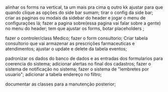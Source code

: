 <!-- mais faceis  -->
alinhar os forms na vertical, ta um mais pra cima q outro kk
ajustar para que quando clique as opções do side bar sumam;
tirar o config da side bar;
criar as paginas ou modais da sidebar do header e jogar o menu de configurações lá; 
fazer a pagina sobre(essa pagina vai falar sobre a gente) no menu do header;
tem que  ajustar os forms, botar placeholders ;




<!-- mais dificil -->

<!-- add controller e class para adicionar os clientes; -->
<!-- Criar tabela medico e relacionar com a tabela endereçosMedico ; -->
<!-- Criar tabela serviços; -->
<!-- ajustar o link serviços; -->
<!-- começar o sistema de mensagens para os clientes; -->
fazer o controler/class Medico;
fazer o form consultorio;
Criar tabela consultorio que vai armazenar as prescrições farmaceuticas e atendimentos;
ajustar o update e delete da tabela eventos;
<!-- ver como q faz pra saida de doc no bd; -->
padronizar os dados do banco de dados e as entradas dos formularios para coerencia do sistema;
adicionar alertas no final dos cadastros;
fazer o sistema de notificação no sistema;
fazer o sistema de "lembretes por usuario";
adicionar a tabela endereço no filtro;


<!-- botar hash nas senhas das farmacias; -->
documentar as classes para a manutenção posterior;
